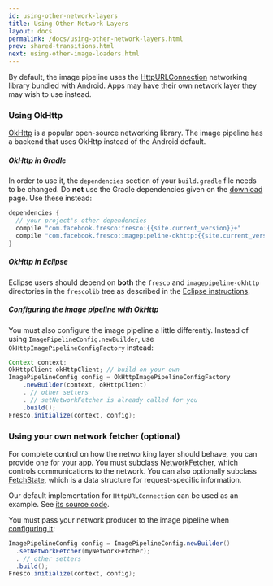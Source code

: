 ```yaml
---
id: using-other-network-layers
title: Using Other Network Layers
layout: docs
permalink: /docs/using-other-network-layers.html
prev: shared-transitions.html
next: using-other-image-loaders.html
---
```


By default, the image pipeline uses the [HttpURLConnection](https://developer.android.com/training/basics/network-ops/connecting.html) networking library bundled with Android. Apps may have their own network layer they may wish to use instead.

### Using OkHttp

[OkHttp](http://square.github.io/okhttp) is a popular open-source networking library. The image pipeline has a backend that uses OkHttp instead of the Android default.

#####  OkHttp in Gradle

In order to use it, the `dependencies` section of your `build.gradle` file needs to be changed. Do **not** use the Gradle dependencies given on the [download](index.html) page. Use these instead:

```groovy
dependencies {
  // your project's other dependencies
  compile "com.facebook.fresco:fresco:{{site.current_version}}+"
  compile "com.facebook.fresco:imagepipeline-okhttp:{{site.current_version}}+"
}
```

##### OkHttp in Eclipse

Eclipse users should depend on **both** the `fresco` and `imagepipeline-okhttp` directories in the `frescolib` tree as described in the [Eclipse instructions](index.html#eclipse-adt).

##### Configuring the image pipeline with OkHttp

You must also configure the image pipeline a little differently. Instead of using `ImagePipelineConfig.newBuilder`, use `OkHttpImagePipelineConfigFactory` instead:

```java
Context context;
OkHttpClient okHttpClient; // build on your own
ImagePipelineConfig config = OkHttpImagePipelineConfigFactory
    .newBuilder(context, okHttpClient)
    . // other setters
    . // setNetworkFetcher is already called for you
    .build();
Fresco.initialize(context, config);
```    


### Using your own network fetcher (optional)

For complete control on how the networking layer should behave, you can provide one for your app. You must subclass [NetworkFetcher](../javadoc/reference/com/facebook/imagepipeline/producers/NetworkFetcher.html), which controls communications to the network. You can also optionally subclass [FetchState](../javadoc/reference/com/facebook/imagepipeline/producers/FetchState.html), which is a data structure for request-specific information.

Our default implementation for `HttpURLConnection` can be used as an example. See [its source code](https://github.com/facebook/fresco/blob/master/imagepipeline-backends/imagepipeline-okhttp/src/main/java/com/facebook/imagepipeline/backends/okhttp/OkHttpNetworkFetcher.java).

You must pass your network producer to the image pipeline when [configuring it](configuring-image-pipeline.html):

```java
ImagePipelineConfig config = ImagePipelineConfig.newBuilder()
  .setNetworkFetcher(myNetworkFetcher);
  . // other setters
  .build();
Fresco.initialize(context, config);
```
